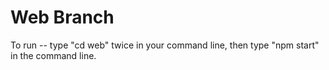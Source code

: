 # Web Branch
To run -- type "cd web" twice in your command line, then type "npm start" in the command line.

